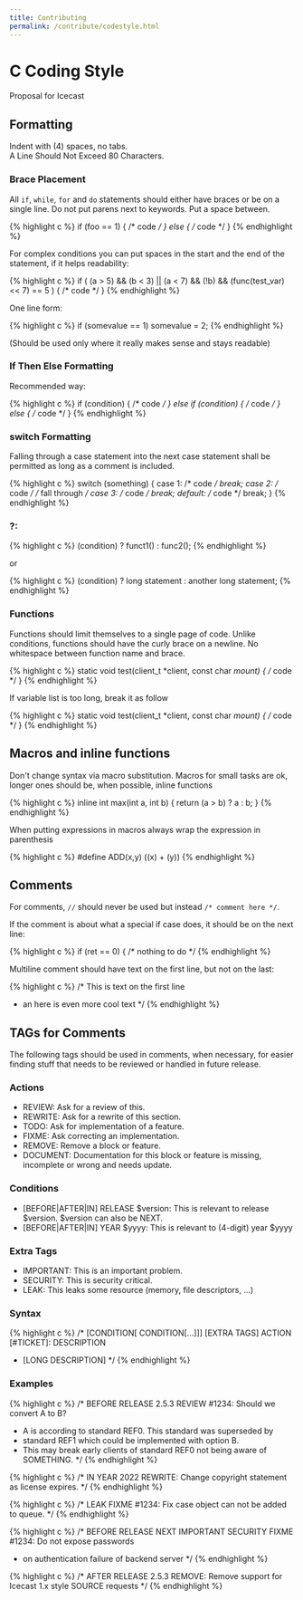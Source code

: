 ```yaml
---
title: Contributing
permalink: /contribute/codestyle.html
---
```

<div class="article" markdown="1">

# C Coding Style
Proposal for Icecast

## Formatting
Indent with (4) spaces, no tabs.  
A Line Should Not Exceed 80 Characters.

### Brace Placement
All `if`, `while`, `for` and `do` statements should either have braces or be on a single line.
Do not put parens next to keywords. Put a space between.

{% highlight c %}
if (foo == 1) {
    /* code */
} else {
    /* code */
}
{% endhighlight %}

For complex conditions you can put spaces in the start and the end of the statement,
if it helps readability:

{% highlight c %}
if ( (a > 5) && (b < 3) || (a < 7) && (!b) && (func(test_var) << 7) == 5 ) {
    /* code */
}
{% endhighlight %}

One line form:

{% highlight c %}
if (somevalue == 1) somevalue = 2;
{% endhighlight %}

(Should be used only where it really makes sense and stays readable)

### If Then Else Formatting

Recommended way:

{% highlight c %}
if (condition) {
    /* code */
} else if (condition) {
    /* code */
} else {
    /* code */
}
{% endhighlight %}

### switch Formatting
Falling through a case statement into the next case statement shall be permitted as long as a comment is included.

{% highlight c %}
switch (something) {
    case 1:
        /* code */
    break;
    case 2:
        /* code */
    /* fall through */
    case 3:
        /* code */
    break;
    default:
        /* code */
    break;
}
{% endhighlight %}

### ?:

{% highlight c %}
(condition) ? funct1() : func2();
{% endhighlight %}

or

{% highlight c %}
(condition)
    ? long statement
    : another long statement;
{% endhighlight %}

### Functions
Functions should limit themselves to a single page of code.
Unlike conditions, functions should have the curly brace on a newline.
No whitespace between function name and brace.

{% highlight c %}
static void test(client_t *client, const char *mount)
{
    /* code */
}
{% endhighlight %}

If variable list is too long, break it as follow

{% highlight c %}
static void test(client_t	*client,
                 const char	*mount)
{
    /* code */
}
{% endhighlight %}

## Macros and inline functions
Don't change syntax via macro substitution.
Macros for small tasks are ok, longer ones should be, when possible, inline functions

{% highlight c %}
inline int max(int a, int b)
{
    return (a > b) ? a : b;
}
{% endhighlight %}

When putting expressions in macros always wrap the expression in parenthesis

{% highlight c %}
#define ADD(x,y) ((x) + (y))
{% endhighlight %}

## Comments
For comments, `//` should never be used but instead `/* comment here */`.  

If the comment is about what a special if case does, it should be on the next line:

{% highlight c %}
if (ret == 0) {
    /* nothing to do */
{% endhighlight %}

Multiline comment should have text on the first line, but not on the last:

{% highlight c %}
/* This is text on the first line
 * an here is even more cool text
 */
{% endhighlight %}

## TAGs for Comments

The following tags should be used in comments, when necessary, for easier finding stuff that needs to be reviewed or handled in future release.

### Actions

-   REVIEW: Ask for a review of this.
-   REWRITE: Ask for a rewrite of this section.
-   TODO: Ask for implementation of a feature.
-   FIXME: Ask correcting an implementation.
-   REMOVE: Remove a block or feature.
-   DOCUMENT: Documentation for this block or feature is missing, incomplete or wrong and needs update.

### Conditions

-   [BEFORE\|AFTER\|IN] RELEASE $version: This is relevant to release $version. $version can also be NEXT.
-   [BEFORE\|AFTER\|IN] YEAR $yyyy: This is relevant to (4-digit) year $yyyy

### Extra Tags

-   IMPORTANT: This is an important problem.
-   SECURITY: This is security critical.
-   LEAK: This leaks some resource (memory, file descriptors, …)

### Syntax

{% highlight c %}
/* [CONDITION[ CONDITION[...]]] [EXTRA TAGS] ACTION [#TICKET]: DESCRIPTION
 * [LONG DESCRIPTION]
 */
{% endhighlight %}

### Examples

{% highlight c %}
/* BEFORE RELEASE 2.5.3 REVIEW #1234: Should we convert A to B?
 * A is according to standard REF0. This standard was superseded by
 * standard REF1 which could be implemented with option B.
 * This may break early clients of standard REF0 not being aware of SOMETHING.
 */
{% endhighlight %}

{% highlight c %}
/* IN YEAR 2022 REWRITE: Change copyright statement as license expires. */
{% endhighlight %}

{% highlight c %}
/* LEAK FIXME #1234: Fix case object can not be added to queue. */
{% endhighlight %}

{% highlight c %}
/* BEFORE RELEASE NEXT IMPORTANT SECURITY FIXME #1234: Do not expose passwords
 * on authentication failure of backend server
 */
{% endhighlight %}

{% highlight c %}
/* AFTER RELEASE 2.5.3 REMOVE: Remove support for Icecast 1.x style SOURCE requests */
{% endhighlight %}

</div>